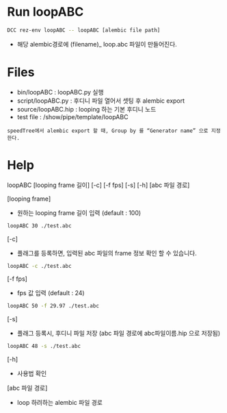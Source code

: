 


# Run loopABC
```bash
DCC rez-env loopABC -- loopABC [alembic file path]
```
- 해당 alembic경로에 (filename)_ loop.abc 파일이 만들어진다.

# Files
- bin/loopABC : loopABC.py 실행
- script/loopABC.py : 후디니 파일 열어서 셋팅 후 alembic export
- source/loopABC.hip : looping 하는 기본 후디니 노드
- test file : /show/pipe/template/loopABC
```note
speedTree에서 alembic export 할 때, Group by 를 “Generator name” 으로 지정 한다.
```

# Help
loopABC [looping frame 길이] [-c] [-f fps] [-s] [-h] [abc 파일 경로]

[looping frame]
- 원하는 looping frame 길이 입력 (default : 100)
```bash
loopABC 30 ./test.abc
```

[-c]
- 플래그를 등록하면, 입력된 abc 파일의 frame 정보 확인 할 수 있습니다.
```bash
loopABC -c ./test.abc
```

[-f fps]
- fps 값 입력 (default : 24)
```bash
loopABC 50 -f 29.97 ./test.abc
```

[-s]
- 플래그 등록시, 후디니 파일 저장 (abc 파일 경로에 abc파일이름.hip 으로 저장됨)
```bash
loopABC 48 -s ./test.abc
```

[-h]
- 사용법 확인


[abc 파일 경로]
- loop 하려하는 alembic 파일 경로
